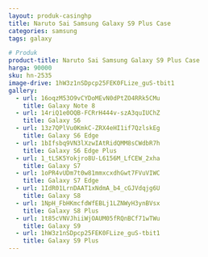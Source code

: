 ```yaml
---
layout: produk-casinghp
title: Naruto Sai Samsung Galaxy S9 Plus Case
categories: samsung
tags: galaxy

# Produk
product-title: Naruto Sai Samsung Galaxy S9 Plus Case
harga: 90000
sku: hn-2535
image-drive: 1hW3z1nSDpcp25FEK0FLize_guS-tbit1
gallery:
  - url: 16oqzM53O9vCYDoMEvN0dPtZO4RRk5CMu
    title: Galaxy Note 8
  - url: 14riQ1e0OQB-FCRrH444v-szA3quIUChZ
    title: Galaxy S6
  - url: 13z7QPlVu0KmkC-ZRX4eHI1if7QzlskEg
    title: Galaxy S6 Edge
  - url: 1bIfsbq9VN3lXzwIAtRidQMM8sCWdbR7h
    title: Galaxy S6 Edge Plus
  - url: 1_tLSK5Yokjro8U-L6156M_LfCEW_2xha
    title: Galaxy S7
  - url: 1oPR4vUDm7t0w81mmxcxdhGwt7FVuVIWC
    title: Galaxy S7 Edge
  - url: 1IdR01LrnDAAT1xNdmA_b4_cGJVdqjg6U
    title: Galaxy S8
  - url: 1NpH_FbHKmcfdWfEBLj1LZNWyH3ynBVsx
    title: Galaxy S8 Plus
  - url: 1t85cVNVJhiiWjOAUM05fRQnBCf71wTWu
    title: Galaxy S9
  - url: 1hW3z1nSDpcp25FEK0FLize_guS-tbit1
    title: Galaxy S9 Plus
---
```

